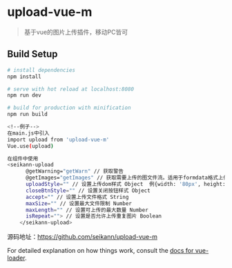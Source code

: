 # upload-vue-m

> 基于vue的图片上传插件，移动PC皆可
## Build Setup

``` bash
# install dependencies
npm install

# serve with hot reload at localhost:8080
npm run dev

# build for production with minification
npm run build

<!--例子-->
在main.js中引入
import upload from 'upload-vue-m'
Vue.use(upload)

在组件中使用
<seikann-upload
      @getWarning="getWarn" // 获取警告
      @getImages="getImages" // 获取需要上传的图文件流。适用于formdata格式上传
      uploadStyle="" // 设置上传dom样式 Object  例{width: '80px', height: '80px'}
      closeBtnStyle="" // 设置关闭按钮样式 Object
      accept="" // 设置上传文件格式 String
      maxSize="" // 设置最大文件限制 Number
      maxLength="" // 设置可上传的最大数量 Number
      isRepeat=""> // 设置是否允许上传重复图片 Boolean
    </seikann-upload>
```
源码地址：https://github.com/seikann/upload-vue-m

For detailed explanation on how things work, consult the [docs for vue-loader](http://vuejs.github.io/vue-loader).
